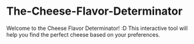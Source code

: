 # The-Cheese-Flavor-Determinator
Welcome to the Cheese Flavor Determinator! :D This interactive tool will help you find the perfect cheese based on your preferences.

